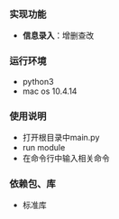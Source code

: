### 实现功能
* **信息录入**：增删查改

### 运行环境
* python3
* mac os 10.4.14



### 使用说明
* 打开根目录中main.py
* run module
* 在命令行中输入相关命令


### 依赖包、库

* 标准库


